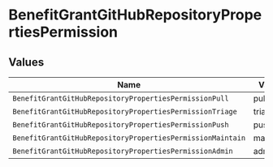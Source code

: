 # BenefitGrantGitHubRepositoryPropertiesPermission


## Values

| Name                                                       | Value                                                      |
| ---------------------------------------------------------- | ---------------------------------------------------------- |
| `BenefitGrantGitHubRepositoryPropertiesPermissionPull`     | pull                                                       |
| `BenefitGrantGitHubRepositoryPropertiesPermissionTriage`   | triage                                                     |
| `BenefitGrantGitHubRepositoryPropertiesPermissionPush`     | push                                                       |
| `BenefitGrantGitHubRepositoryPropertiesPermissionMaintain` | maintain                                                   |
| `BenefitGrantGitHubRepositoryPropertiesPermissionAdmin`    | admin                                                      |